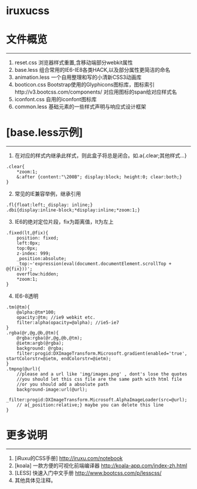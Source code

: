 iruxucss
========

# 文件概览
-------------
1. reset.css 浏览器样式重置,含移动端部分webkit属性
2. base.less 组合常用的IE6-IE8各类HACK,以及部分属性更简洁的命名
3. animation.less 一个自用整理和写的小清新CSS3动画库
4. booticon.css Bootstrap使用的Glyphicons图标库，图标索引http://v3.bootcss.com/components/ 对应用图标的span给对应样式名
5. iconfont.css 自用的iconfont图标库
6. common.less 基础元素的一些样式声明与响应式设计框架


# [base.less示例]
-------------

1. 在对应的样式内继承此样式，则此盒子将总是闭合。如.a{.clear;其他样式...}
```less
.clear{
    *zoom:1;
    &:after {content:"\200B"; display:block; height:0; clear:both;}
}
```

2. 常见的IE兼容举例，继承引用
```less
.fl{float:left;_display: inline;}
.dbi{display:inline-block;*display:inline;*zoom:1;}
```

3. IE6的绝对定位片段，fix为距离值，lt为左上
```less
.fixed(lt,@fix){
    position: fixed;
    left:0px;
    top:0px;
    z-index: 999;
    _position:absolute;
    _top:~'expression(eval(document.documentElement.scrollTop + @{fix}))';
    overflow:hidden; 
    *zoom:1;
}
```

4. IE6-8透明
```less
.tm(@tm){
    @alpha:@tm*100;
    opacity:@tm; //ie9 webkit etc.
    filter:alpha(opacity=@alpha); //ie5-ie7
}
.rgba(@r,@g,@b,@tm){
    @rgba:rgba(@r,@g,@b,@tm);
    @ietm:argb(@rgba);
    background: @rgba;
    filter:progid:DXImageTransform.Microsoft.gradient(enabled='true', startColorstr=@ietm, endColorstr=@ietm);
}
.tmpng(@url){ 
    //please and a url like 'img/images.png' , dont's lose the quotes
    //you should let this css file are the same path with html file
    //or you should add a absolute path
    background-image:url(@url);
    _filter:progid:DXImageTransform.Microsoft.AlphaImageLoader(src=@url);
    // a{_position:relative;} maybe you can delete this line
}
```

# 更多说明
-------------
1. [iRuxu的CSS手册] http://iruxu.com/notebook
2. [koala] 一款方便的可视化前端编译器 http://koala-app.com/index-zh.html
3. [LESS] 快速入门中文手册 http://www.bootcss.com/p/lesscss/
4. 其他具体见注释。


